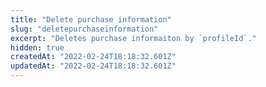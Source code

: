 ```yaml
---
title: "Delete purchase information"
slug: "deletepurchaseinformation"
excerpt: "Deletes purchase informaiton by `profileId`."
hidden: true
createdAt: "2022-02-24T18:18:32.601Z"
updatedAt: "2022-02-24T18:18:32.601Z"
---
```

